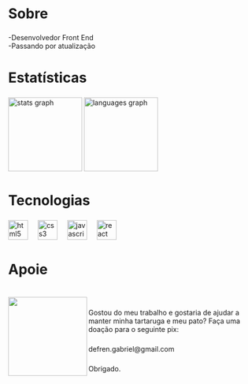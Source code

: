 <h1 align="left">Sobre</h1>

###

<p align="left">-Desenvolvedor Front End<br>-Passando por atualização</p>

###

<h1 align="left">Estatísticas</h1>

###

<div align="left">
  <img src="https://github-readme-stats.vercel.app/api?username=defren-gabriel&hide_title=false&hide_rank=false&show_icons=true&include_all_commits=true&count_private=true&disable_animations=false&theme=gruvbox_light&locale=pt-br&hide_border=false&order=1" height="150" alt="stats graph"  />
  <img src="https://github-readme-stats.vercel.app/api/top-langs?username=defren-gabriel&locale=pt-br&hide_title=false&layout=compact&card_width=320&langs_count=5&theme=gruvbox_light&hide_border=false&order=2" height="150" alt="languages graph"  />
</div>

###

<h1 align="left">Tecnologias</h1>

###

<div align="left">
  <img src="https://cdn.jsdelivr.net/gh/devicons/devicon/icons/html5/html5-original.svg" height="40" alt="html5 logo"  />
  <img width="12" />
  <img src="https://cdn.jsdelivr.net/gh/devicons/devicon/icons/css3/css3-original.svg" height="40" alt="css3 logo"  />
  <img width="12" />
  <img src="https://cdn.jsdelivr.net/gh/devicons/devicon/icons/javascript/javascript-original.svg" height="40" alt="javascript logo"  />
  <img width="12" />
  <img src="https://cdn.jsdelivr.net/gh/devicons/devicon/icons/react/react-original.svg" height="40" alt="react logo"  />
</div>

###

<h1 align="left">Apoie</h1>

###

<br clear="both">

<img align="left" height="160" src="https://defren-gabriel.github.io/bookmarks/logo-pix-256x.png"  />

###

<p align="left">Gostou do meu trabalho e gostaria de ajudar a manter minha tartaruga e meu pato? Faça uma doação para o seguinte pix:</p>

###

<p align="left">defren.gabriel@gmail.com</p>

###

<p align="left">Obrigado.</p>

###
